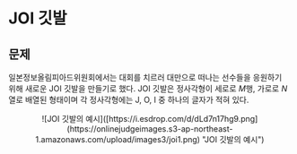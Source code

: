 # JOI 깃발
## 문제
일본정보올림피아드위원회에서는 대회를 치르러 대만으로 떠나는 선수들을 응원하기 위해 새로운 JOI 깃발을 만들기로 했다.
JOI 깃발은 정사각형이 세로로 $M$행, 가로로 $N$열로 배열된 형태이며 각 정사각형에는 J, O, I 중 하나의 글자가 적혀 있다.

<center>
  ![JOI 깃발의 예시]([https://i.esdrop.com/d/dLd7n17hg9.png](https://onlinejudgeimages.s3-ap-northeast-1.amazonaws.com/upload/images3/joi1.png) "JOI 깃발의 예시") </center>
